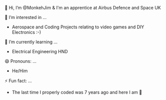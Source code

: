 👋 Hi, I’m @MonkehJim & I'm an apprentice at Airbus Defence and Space UK

👀 I’m interested in ...
- Aerospace and Coding Projects relating to video games and DIY Electronics :-)

🌱 I’m currently learning ...
- Electrical Engineering HND

😄 Pronouns: ...
- He/Him

⚡ Fun fact: ...
- The last time I properly coded was 7 years ago and here I am 🤣

<!---
MonkehJim/MonkehJim is a ✨ special ✨ repository because its `README.md` (this file) appears on your GitHub profile.
You can click the Preview link to take a look at your changes.
--->
